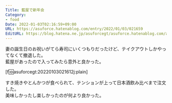 ```yaml
---
Title: 藍屋で新年会
Category:
- food
Date: 2022-01-03T02:16:59+09:00
URL: https://asuforce.hatenablog.com/entry/2022/01/03/021659
EditURL: https://blog.hatena.ne.jp/asuforcegt/asuforce.hatenablog.com/atom/entry/13574176438048829761
---
```


妻の誕生日のお祝いがてら寿司にいくつもりだったけど、テイクアウトしかやってなくて撤退した。   
藍屋があったので入ってみたら意外と良かった。

[f:id:asuforcegt:20220103021612j:plain]

すき焼きやとんかつが食べられて、テンションが上って日本酒飲み比べまで注文した。  
美味しかったし楽しかったのが何より良かった。
